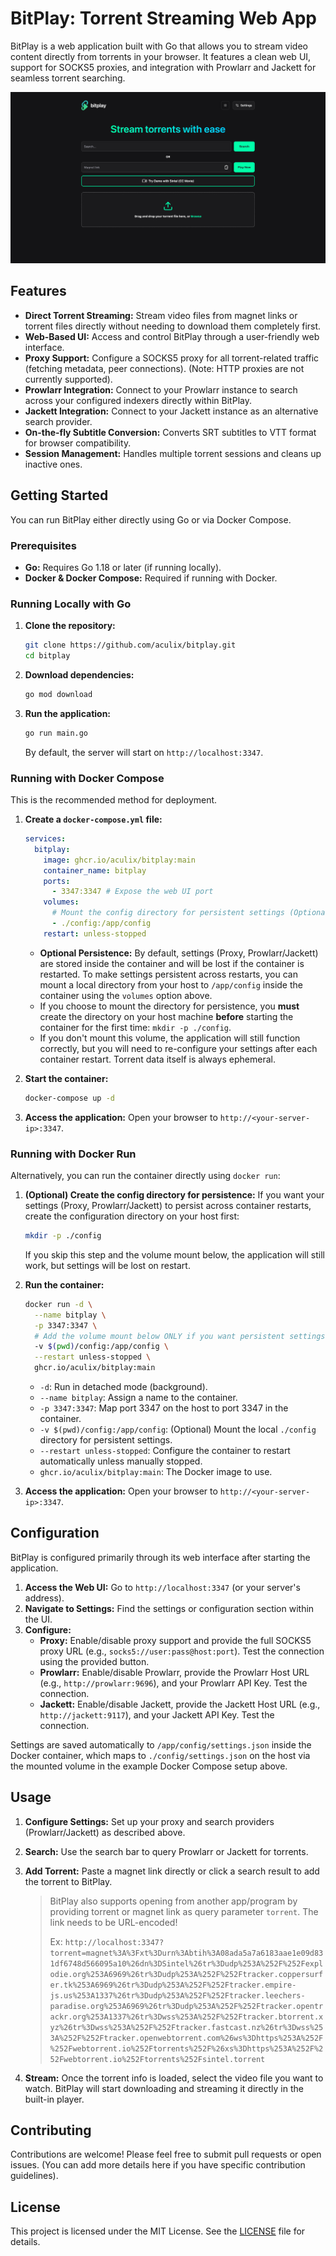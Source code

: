 # BitPlay: Torrent Streaming Web App

BitPlay is a web application built with Go that allows you to stream video content directly from torrents in your browser. It features a clean web UI, support for SOCKS5 proxies, and integration with Prowlarr and Jackett for seamless torrent searching.

![Bitplay Home](screenshots/bitplay_home.png)

## Features

*   **Direct Torrent Streaming:** Stream video files from magnet links or torrent files directly without needing to download them completely first.
*   **Web-Based UI:** Access and control BitPlay through a user-friendly web interface.
*   **Proxy Support:** Configure a SOCKS5 proxy for all torrent-related traffic (fetching metadata, peer connections). (Note: HTTP proxies are not currently supported).
*   **Prowlarr Integration:** Connect to your Prowlarr instance to search across your configured indexers directly within BitPlay.
*   **Jackett Integration:** Connect to your Jackett instance as an alternative search provider.
*   **On-the-fly Subtitle Conversion:** Converts SRT subtitles to VTT format for browser compatibility.
*   **Session Management:** Handles multiple torrent sessions and cleans up inactive ones.

## Getting Started

You can run BitPlay either directly using Go or via Docker Compose.

### Prerequisites

*   **Go:** Requires Go 1.18 or later (if running locally).
*   **Docker & Docker Compose:** Required if running with Docker.

### Running Locally with Go

1.  **Clone the repository:**
    ```bash
    git clone https://github.com/aculix/bitplay.git
    cd bitplay
    ```
2.  **Download dependencies:**
    ```bash
    go mod download
    ```
3.  **Run the application:**
    ```bash
    go run main.go
    ```
    By default, the server will start on `http://localhost:3347`.

### Running with Docker Compose

This is the recommended method for deployment.

1.  **Create a `docker-compose.yml` file:**
    ```yaml
    services:
      bitplay:
        image: ghcr.io/aculix/bitplay:main
        container_name: bitplay
        ports:
          - 3347:3347 # Expose the web UI port
        volumes:
          # Mount the config directory for persistent settings (Optional)
          - ./config:/app/config 
        restart: unless-stopped
    ```
    *   **Optional Persistence:** By default, settings (Proxy, Prowlarr/Jackett) are stored inside the container and will be lost if the container is restarted. To make settings persistent across restarts, you can mount a local directory from your host to `/app/config` inside the container using the `volumes` option above. 
    *   If you choose to mount the directory for persistence, you **must** create the directory on your host machine **before** starting the container for the first time: `mkdir -p ./config`. 
    *   If you don't mount this volume, the application will still function correctly, but you will need to re-configure your settings after each container restart. Torrent data itself is always ephemeral.

2.  **Start the container:**
    ```bash
    docker-compose up -d
    ```
3.  **Access the application:** Open your browser to `http://<your-server-ip>:3347`.

### Running with Docker Run

Alternatively, you can run the container directly using `docker run`:

1.  **(Optional) Create the config directory for persistence:** If you want your settings (Proxy, Prowlarr/Jackett) to persist across container restarts, create the configuration directory on your host first:
    ```bash
    mkdir -p ./config
    ```
    If you skip this step and the volume mount below, the application will still work, but settings will be lost on restart.

2.  **Run the container:**
    ```bash
    docker run -d \
      --name bitplay \
      -p 3347:3347 \
      # Add the volume mount below ONLY if you want persistent settings (and created ./config above)
      -v $(pwd)/config:/app/config \
      --restart unless-stopped \
      ghcr.io/aculix/bitplay:main
    ```
    *   `-d`: Run in detached mode (background).
    *   `--name bitplay`: Assign a name to the container.
    *   `-p 3347:3347`: Map port 3347 on the host to port 3347 in the container.
    *   `-v $(pwd)/config:/app/config`: (Optional) Mount the local `./config` directory for persistent settings.
    *   `--restart unless-stopped`: Configure the container to restart automatically unless manually stopped.
    *   `ghcr.io/aculix/bitplay:main`: The Docker image to use.

3.  **Access the application:** Open your browser to `http://<your-server-ip>:3347`.

## Configuration

BitPlay is configured primarily through its web interface after starting the application.

1.  **Access the Web UI:** Go to `http://localhost:3347` (or your server's address).
2.  **Navigate to Settings:** Find the settings or configuration section within the UI.
3.  **Configure:**
    *   **Proxy:** Enable/disable proxy support and provide the full SOCKS5 proxy URL (e.g., `socks5://user:pass@host:port`). Test the connection using the provided button.
    *   **Prowlarr:** Enable/disable Prowlarr, provide the Prowlarr Host URL (e.g., `http://prowlarr:9696`), and your Prowlarr API Key. Test the connection.
    *   **Jackett:** Enable/disable Jackett, provide the Jackett Host URL (e.g., `http://jackett:9117`), and your Jackett API Key. Test the connection.

Settings are saved automatically to `/app/config/settings.json` inside the Docker container, which maps to `./config/settings.json` on the host via the mounted volume in the example Docker Compose setup above.

## Usage

1.  **Configure Settings:** Set up your proxy and search providers (Prowlarr/Jackett) as described above.
2.  **Search:** Use the search bar to query Prowlarr or Jackett for torrents.
3.  **Add Torrent:** Paste a magnet link directly or click a search result to add the torrent to BitPlay.

    > BitPlay also supports opening from another app/program by providing torrent or magnet link as query parameter `torrent`. The link needs to be URL-encoded! 
    >
    > Ex: `http://localhost:3347?torrent=magnet%3A%3Fxt%3Durn%3Abtih%3A08ada5a7a6183aae1e09d831df6748d566095a10%26dn%3DSintel%26tr%3Dudp%253A%252F%252Fexplodie.org%253A6969%26tr%3Dudp%253A%252F%252Ftracker.coppersurfer.tk%253A6969%26tr%3Dudp%253A%252F%252Ftracker.empire-js.us%253A1337%26tr%3Dudp%253A%252F%252Ftracker.leechers-paradise.org%253A6969%26tr%3Dudp%253A%252F%252Ftracker.opentrackr.org%253A1337%26tr%3Dwss%253A%252F%252Ftracker.btorrent.xyz%26tr%3Dwss%253A%252F%252Ftracker.fastcast.nz%26tr%3Dwss%253A%252F%252Ftracker.openwebtorrent.com%26ws%3Dhttps%253A%252F%252Fwebtorrent.io%252Ftorrents%252F%26xs%3Dhttps%253A%252F%252Fwebtorrent.io%252Ftorrents%252Fsintel.torrent`

4.  **Stream:** Once the torrent info is loaded, select the video file you want to watch. BitPlay will start downloading and streaming it directly in the built-in player.

## Contributing

Contributions are welcome! Please feel free to submit pull requests or open issues. (You can add more details here if you have specific contribution guidelines).

## License

This project is licensed under the MIT License. See the [LICENSE](LICENSE) file for details.
